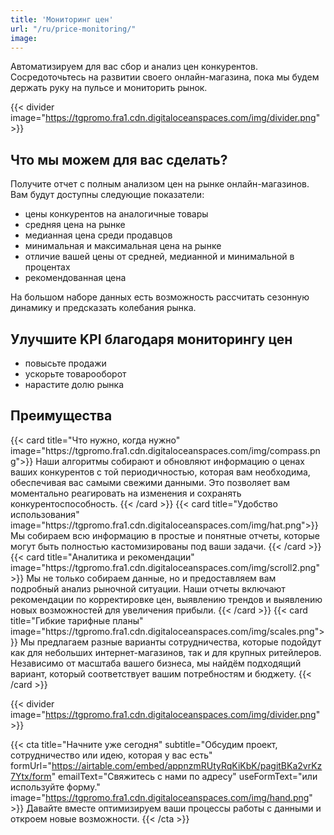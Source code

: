 ```yaml
---
title: 'Мониторинг цен'
url: "/ru/price-monitoring/"
image: 
---
```


Автоматизируем для вас сбор и анализ цен конкурентов. Сосредоточьтесь на развитии своего онлайн-магазина, пока мы будем держать руку на пульсе и мониторить рынок.

{{< divider image="https://tgpromo.fra1.cdn.digitaloceanspaces.com/img/divider.png" >}}

## Что мы можем для вас сделать?

Получите отчет с полным анализом цен на рынке онлайн-магазинов. Вам будут доступны следующие показатели:

- цены конкурентов на аналогичные товары
- средняя цена на рынке
- медианная цена среди продавцов
- минимальная и максимальная цена на рынке
- отличие вашей цены от средней, медианной и минимальной в процентах
- рекомендованная цена

На большом наборе данных есть возможность рассчитать сезонную динамику и предсказать колебания рынка.

## Улучшите KPI благодаря мониторингу цен

- повысьте продажи
- ускорьте товарооборот
- нарастите долю рынка

## Преимущества

<div class="cards-container">
  {{< card title="Что нужно, когда нужно" image="https://tgpromo.fra1.cdn.digitaloceanspaces.com/img/compass.png">}}
  Наши алгоритмы собирают и обновляют информацию о ценах ваших конкурентов с той периодичностью, которая вам необходима, обеспечивая вас самыми свежими данными. Это позволяет вам моментально реагировать на изменения и сохранять конкурентоспособность.
  {{< /card >}}
  {{< card title="Удобство использования" image="https://tgpromo.fra1.cdn.digitaloceanspaces.com/img/hat.png">}}
  Мы собираем всю информацию в простые и понятные отчеты, которые могут быть полностью кастомизированы под ваши задачи. 
  {{< /card >}}
  {{< card title="Аналитика и рекомендации" image="https://tgpromo.fra1.cdn.digitaloceanspaces.com/img/scroll2.png">}}
  Мы не только собираем данные, но и предоставляем вам подробный анализ рыночной ситуации. Наши отчеты включают рекомендации по корректировке цен, выявлению трендов и выявлению новых возможностей для увеличения прибыли.
  {{< /card >}}
  {{< card title="Гибкие тарифные планы" image="https://tgpromo.fra1.cdn.digitaloceanspaces.com/img/scales.png">}}
  Мы предлагаем разные варианты сотрудничества, которые подойдут как для небольших интернет-магазинов, так и для крупных ритейлеров. Независимо от масштаба вашего бизнеса, мы найдём подходящий вариант, который соответствует вашим потребностям и бюджету.
  {{< /card >}}
</div>

{{< divider image="https://tgpromo.fra1.cdn.digitaloceanspaces.com/img/divider.png" >}}

{{< cta 
    title="Начните уже сегодня" 
    subtitle="Обсудим проект, сотрудничество или идею, которая у вас есть" 
    formUrl="https://airtable.com/embed/appnzmRUtyRqKiKbK/pagitBKa2vrKz7Ytx/form"
    emailText="Свяжитесь с нами по адресу"
    useFormText="или используйте форму."
    image="https://tgpromo.fra1.cdn.digitaloceanspaces.com/img/hand.png" >}}
Давайте вместе оптимизируем ваши процессы работы с данными и откроем новые возможности.
{{< /cta >}}
